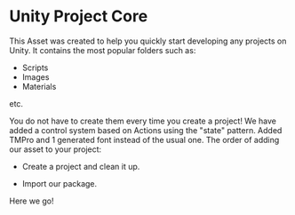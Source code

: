 # Unity Project Core
This Asset was created to help you quickly start developing any projects on Unity. It contains the most popular folders such as:
* Scripts
* Images
* Materials

etc.

You do not have to create them every time you create a project!
We have added a control system based on Actions using the "state" pattern.
Added TMPro and 1 generated font instead of the usual one.
The order of adding our asset to your project:
- Create a project and clean it up.

- Import our package.

Here we go!
